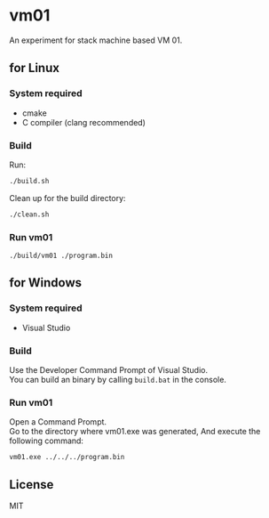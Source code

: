 # vm01
An experiment for stack machine based VM 01.

## for Linux

### System required
- cmake
- C compiler (clang recommended)

### Build
Run:
```bash
./build.sh
```

Clean up for the build directory:
```bash
./clean.sh
```

### Run vm01
```shell
./build/vm01 ./program.bin
```

## for Windows

### System required
- Visual Studio

### Build
Use the Developer Command Prompt of Visual Studio.\
You can build an binary by calling `build.bat` in the console.

### Run vm01
Open a Command Prompt.\
Go to the directory where vm01.exe was generated, And execute the following command:
```shell
vm01.exe ../../../program.bin
```

## License
MIT

